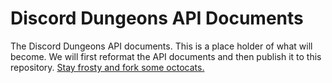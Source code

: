 # Discord Dungeons API Documents
The Discord Dungeons API documents.
This is a place holder of what will become.
We will first reformat the API documents and then publish it to this repository.
[Stay frosty and fork some octocats.](http://api.discorddungeons.me/docs)
